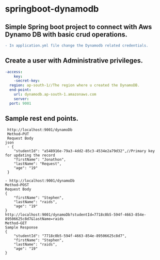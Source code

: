 # springboot-dynamodb
## Simple Spring boot project to connect with Aws Dynamo DB with basic crud operations.

```diff
- In application.yml file change the Dynamodb related credentials.
```
## Create a user with Administrative privileges.
```yaml
-access:
    key: 
    -secret-key: 
  region: ap-south-1//The region where u created the DynamoDB.
  end-point:
    url: dynamodb.ap-south-1.amazonaws.com
    server:
  port: 9001
```  
 
## Sample rest end points.
```
 http://localhost:9001/dynamoDb
 Method—PUT
 Request Body
json
 - {
    "studentId": "a548916e-79a3-4dd2-85c3-4534e2a79d32",//Primary key for updating the record
    "firstName": "Jonathon",
    "lastName": "Request",
    "age": "19"
 }

- http://localhost:9001/dynamoDb
Method—POST
Request Body
{
    "firstName": "Stephen",
    "lastName": "raids",
    "age": "19"
}
http://localhost:9001/dynamoDb?studentId=7718c0b5-594f-4663-854e-89506625c8d7&lastName=raids
Method—GET
Sample Response
{
    "studentId": "7718c0b5-594f-4663-854e-89506625c8d7",
    "firstName": "Stephen",
    "lastName": "raids",
    "age": "19"
}

